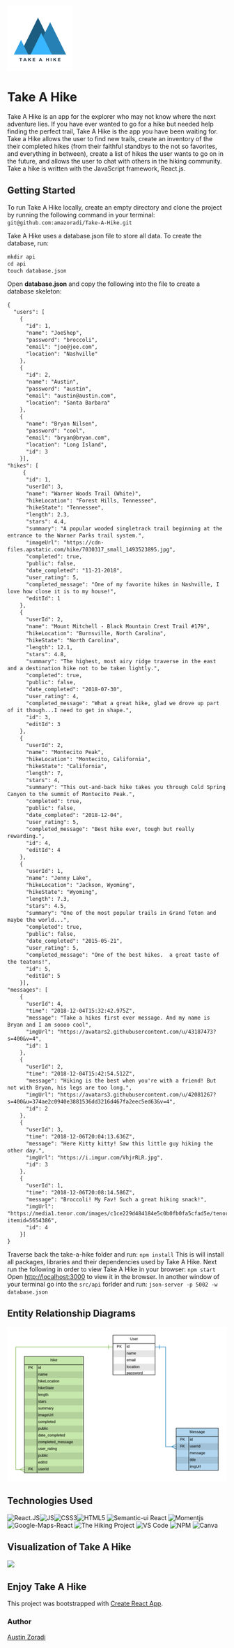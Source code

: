 <img src="src/img/Take-a-Hike-Logo.png" alt="Take a Hike" width=150 >

# Take A Hike

Take A Hike is an app for the explorer who may not know where the next adventure lies. If you have ever wanted to go for a hike but needed help finding the perfect trail, Take A Hike is the app you have been waiting for. Take a Hike allows the user to find new trails, create an inventory of the their completed hikes (from their faithful standbys to the not so favorites, and everything in between), create a list of hikes the user wants to go on in the future,  and allows the user to chat with others in the hiking community.
Take a hike is written with the JavaScript framework, React.js.

## Getting Started
To run Take A Hike locally, create an empty directory and clone the project by running the following command in your terminal: ``` git@github.com:amazoradi/Take-A-Hike.git```

Take A Hike uses a database.json file to store all data. To create the database, run:
```
mkdir api
cd api
touch database.json
```
Open **database.json** and copy the following into the file to create a database skeleton:
```
{
  "users": [
    {
      "id": 1,
      "name": "JoeShep",
      "password": "broccoli",
      "email": "joe@joe.com",
      "location": "Nashville"
    },
    {
      "id": 2,
      "name": "Austin",
      "password": "austin",
      "email": "austin@austin.com",
      "location": "Santa Barbara"
    },
    {
      "name": "Bryan Nilsen",
      "password": "cool",
      "email": "bryan@bryan.com",
      "location": "Long Island",
      "id": 3
    }],
"hikes": [
     {
      "id": 1,
      "userId": 3,
      "name": "Warner Woods Trail (White)",
      "hikeLocation": "Forest Hills, Tennessee",
      "hikeState": "Tennessee",
      "length": 2.3,
      "stars": 4.4,
      "summary": "A popular wooded singletrack trail beginning at the entrance to the Warner Parks trail system.",
      "imageUrl": "https://cdn-files.apstatic.com/hike/7030317_small_1493523895.jpg",
      "completed": true,
      "public": false,
      "date_completed": "11-21-2018",
      "user_rating": 5,
      "completed_message": "One of my favorite hikes in Nashville, I love how close it is to my house!",
      "editId": 1
    },
    {
      "userId": 2,
      "name": "Mount Mitchell - Black Mountain Crest Trail #179",
      "hikeLocation": "Burnsville, North Carolina",
      "hikeState": "North Carolina",
      "length": 12.1,
      "stars": 4.8,
      "summary": "The highest, most airy ridge traverse in the east and a destination hike not to be taken lightly.",
      "completed": true,
      "public": false,
      "date_completed": "2018-07-30",
      "user_rating": 4,
      "completed_message": "What a great hike, glad we drove up part of it though...I need to get in shape.",
      "id": 3,
      "editId": 3
    },
    {
      "userId": 2,
      "name": "Montecito Peak",
      "hikeLocation": "Montecito, California",
      "hikeState": "California",
      "length": 7,
      "stars": 4,
      "summary": "This out-and-back hike takes you through Cold Spring Canyon to the summit of Montecito Peak.",
      "completed": true,
      "public": false,
      "date_completed": "2018-12-04",
      "user_rating": 5,
      "completed_message": "Best hike ever, tough but really rewarding.",
      "id": 4,
      "editId": 4
    },
    {
      "userId": 1,
      "name": "Jenny Lake",
      "hikeLocation": "Jackson, Wyoming",
      "hikeState": "Wyoming",
      "length": 7.3,
      "stars": 4.5,
      "summary": "One of the most popular trails in Grand Teton and maybe the world...",
      "completed": true,
      "public": false,
      "date_completed": "2015-05-21",
      "user_rating": 5,
      "completed_message": "One of the best hikes.  a great taste of the teatons!",
      "id": 5,
      "editId": 5
    }],
"messages": [
    {
      "userId": 4,
      "time": "2018-12-04T15:32:42.975Z",
      "message": "Take a hikes first ever message. And my name is Bryan and I am soooo cool",
      "imgUrl": "https://avatars2.githubusercontent.com/u/43187473?s=400&v=4",
      "id": 1
    },
    {
      "userId": 2,
      "time": "2018-12-04T15:42:54.512Z",
      "message": "Hiking is the best when you're with a friend! But not with Bryan, his legs are too long.",
      "imgUrl": "https://avatars3.githubusercontent.com/u/42081267?s=400&u=374ae2c0940e3881536dd3216d467fa2eec5ed63&v=4",
      "id": 2
    },
    {
      "userId": 3,
      "time": "2018-12-06T20:04:13.636Z",
      "message": "Here Kitty kitty! Saw this little guy hiking the other day.",
      "imgUrl": "https://i.imgur.com/VhjrRLR.jpg",
      "id": 3
    },
    {
      "userId": 1,
      "time": "2018-12-06T20:08:14.586Z",
      "message": "Broccoli! My Fav! Such a great hiking snack!",
      "imgUrl": "https://media1.tenor.com/images/c1ce229d484184e5c0b0fb0fa5cfad5e/tenor.gif?itemid=5654386",
      "id": 4
    }]
}
```

Traverse back the take-a-hike folder and run: ```npm install```
This is will install all packages, libraries and their dependencies used by Take A Hike.
Next  run the following in order to view Take A Hike in your browser: ```npm start```
Open [http://localhost:3000]( http://localhost:3000) to view it in the browser.
In another window of your terminal go into the ```src/api``` forlder and run: ```json-server -p 5002 -w database.json```

## Entity Relationship Diagrams
<img src="src/img/Take%20A%20Hike.png" >

## Technologies Used
<img src="https://cdn4.iconfinder.com/data/icons/logos-3/600/React.js_logo-128.png" alt='React.JS' width=100><img src="https://www.schemecolor.com/wp-content/uploads/javascript-logo.png" alt='JS' width=100><img src="http://www.myiconfinder.com/uploads/iconsets/256-256-8b61de4c84033266e15317a6eb9fda2d-css3.png" alt='CSS3' width=100><img src="https://www.w3.org/html/logo/downloads/HTML5_Logo_256.png" alt='HTML5' width=100>
<img src="https://react.semantic-ui.com/logo.png" alt='Semantic-ui React' width=100>
<img src="https://www.bootcdn.cn/assets/img/momentjs.svg?1541408619167" alt='Momentjs' width=100>
<img src="https://www.google.com/images/branding/product/2x/maps_96in128dp.png" alt='Google-Maps-React' width=100>
<img src="https://site-images.similarcdn.com/url?url=https%3A%2F%2Flh3.googleusercontent.com%2FWEcmkSnm_lH7VwRC-r4O1b2bGMeDusyVEBKuDpfFu8lR3TC-Dzd7YP9Uw8YP_zvp4O4%3Dw256&h=6765243021399790723" alt='The Hiking Project' width=100>
<img src="https://dashboard.snapcraft.io/site_media/appmedia/2018/07/code-256px_yXmjUSe.png" alt='VS Code' width=100>
<img src="https://cdn.rawgit.com/npm/logos/31945b5c/npm%20square/n-64.png" alt='NPM' width=100>
<img src="https://lh3.googleusercontent.com/HxaWoP7_9DZnmC3jzt6E4mHAupAHN2rzwnI2MgLvHGi_O4qPxIK8Ah3n5fAL0u0Nfuu5o1LdnA=w128-h128-e365" alt='Canva' width=100>

## Visualization of Take A Hike

![](src/img/takeAHikeDemo.gif)

## Enjoy Take A Hike 
This project was bootstrapped with [Create React App](https://github.com/facebook/create-react-app).
### Author
[Austin Zoradi](https://github.com/amazoradi)
